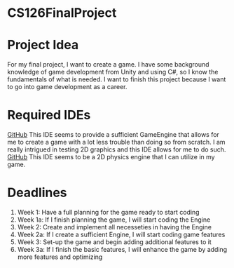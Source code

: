 # CS126FinalProject

# Project Idea
For my final project, I want to create a game. I have some background knowledge of game development from Unity and using C#, so I know the fundamentals of what is needed. I want to finish this project because I want to go into game development as a career.

# Required IDEs
[GitHub](https://github.com/AtomicGameEngine/AtomicGameEngine)
This IDE seems to provide a sufficient GameEngine that allows for me to create a game with a lot less trouble than doing so from scratch. I am really intrigued in testing 2D graphics and this IDE allows for me to do such. 
[GitHub](https://github.com/erincatto/box2d)
This IDE seems to be a 2D physics engine that I can utilize in my game.

# Deadlines
1. Week 1: Have a full planning for the game ready to start coding
  1. Week 1a: If I finish planning the game, I will start coding the Engine
2. Week 2: Create and implement all necesseties in having the Engine
  2. Week 2a: If I create a sufficient Engine, I will start coding game features
3. Week 3: Set-up the game and begin adding additional features to it
  3. Week 3a: If I finish the basic features, I will enhance the game by adding more features and optimizing
